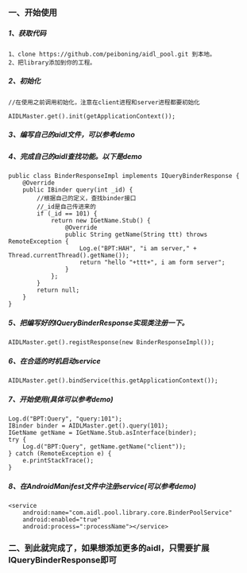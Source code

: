 ### 一、开始使用

##### 1、获取代码
    1、clone https://github.com/peiboning/aidl_pool.git 到本地。
    2、把library添加到你的工程。
    
#####  2、初始化
    
    //在使用之前调用初始化，注意在client进程和server进程都要初始化
    
    AIDLMaster.get().init(getApplicationContext());
    
##### 3、编写自己的aidl文件，可以参考demo
##### 4、完成自己的aidl查找功能。以下是demo

    public class BinderResponseImpl implements IQueryBinderResponse {
        @Override
        public IBinder query(int _id) {
            //根据自己的定义，查找binder接口
            //_id是自己传进来的
            if (_id == 101) {
                return new IGetName.Stub() {
                    @Override
                    public String getName(String ttt) throws RemoteException {
                        Log.e("BPT:HAH", "i am server," + Thread.currentThread().getName());
                        return "hello "+ttt+", i am form server";
                    }
                };
            }
            return null;
        }
    }
##### 5、把编写好的IQueryBinderResponse实现类注册一下。

    AIDLMaster.get().registResponse(new BinderResponseImpl());

##### 6、在合适的时机启动service

    AIDLMaster.get().bindService(this.getApplicationContext());

##### 7、开始使用(具体可以参考demo)
    
    Log.d("BPT:Query", "query:101");
    IBinder binder = AIDLMaster.get().query(101);
    IGetName getName = IGetName.Stub.asInterface(binder);
    try {
        Log.d("BPT:Query", getName.getName("client"));
    } catch (RemoteException e) {
        e.printStackTrace();
    }

##### 8、在AndroidManifest文件中注册service(可以参考demo)
    <service
        android:name="com.aidl.pool.library.core.BinderPoolService"
        android:enabled="true"
        android:process=":processName"></service>
### 二、到此就完成了，如果想添加更多的aidl，只需要扩展IQueryBinderResponse即可